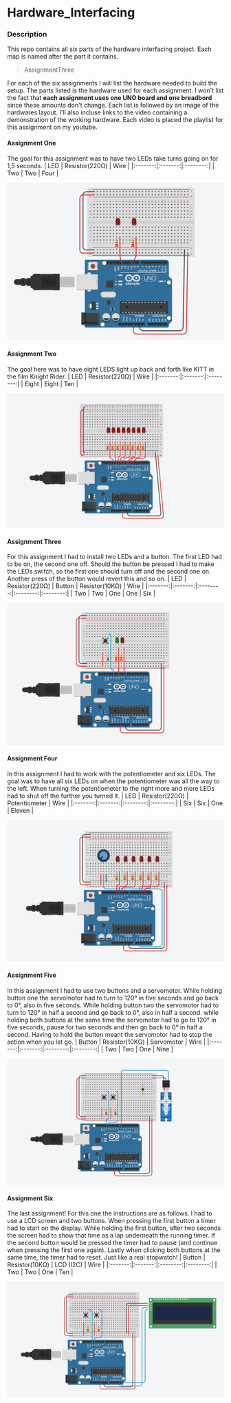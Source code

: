 # Hardware_Interfacing

### Description
This repo contains all six parts of the hardware interfacing project. Each map is named after the part it contains. 

>AssignmentThree

For each of the six assignments I will list the hardware needed to build the setup. The parts listed is the hardware used for each assignment. I won't list the fact that **each assignment uses one UNO board and one breadbord** since these amounts don't change. Each list is followed by an image of the hardwares layout. I'll also incluse links to the video containing a demonstration of the working hardware. Each video is placed the playlist for this assignment on my youtube. 

#### Assignment One
The goal for this assignment was to have two LEDs take turns going on for 1,5 seconds. 
| LED | Resistor(220Ω) | Wire |
|:-------:|:-------:|:--------:|
| Two | Two | Four |

![assignment one layout](images/AssignmentOne.png)

#### Assignment Two
The goal here was to have eight LEDS light up back and forth like KITT in the film Knight Rider. 
| LED | Resistor(220Ω) | Wire |
|:-------:|:-------:|:--------:|
| Eight | Eight | Ten |

![assignment two layout](images/AssignmentTwo.png)

#### Assignment Three
For this assignment I had to install two LEDs and a button. The first LED had to be on, the second one off. Should the button be pressed I had to make the LEDs switch, so the first one should turn off and the second one on. Another press of the button would revert this
and so on. 
| LED | Resistor(220Ω) | Button | Resistor(10KΩ) | Wire |
|:-------:|:-------:|:--------:|:--------:|:--------:|
| Two | Two | One | One | Six |

![assignment three layout](images/AssignmentThree.png)

#### Assignment Four
In this assignment I had to work with the potentiometer and six LEDs. The goal was to have all six LEDs on when the potentiometer was all the way to the left. When turning the potentiometer to the right more and more LEDs had to shut off the further you turned it. 
| LED | Resistor(220Ω) | Potentiometer | Wire |
|:-------:|:-------:|:--------:|:--------:|
| Six | Six | One | Eleven |

![assignment four layout](images/AssignmentFour.png)

#### Assignment Five
In this assignment I had to use two buttons and a servomotor. While holding button one the servomotor had to turn to 120° in five seconds and go back to 0°, also in five seconds. 
While holding button two the servomotor had to turn to 120° in half a second and go back to 0°, also in half a second. 
while holding both buttons at the same time the servomotor had to go to 120° in five seconds, pause for two seconds and then go back to 0° in half a second. 
Having to hold the button meant the servomotor had to stop the action when you let go. 
| Button | Resistor(10KΩ) | Servomotor | Wire |
|:-------:|:-------:|:--------:|:--------:|
| Two | Two | One | Nine |

![assignment five layout](images/AssignmentFive.png)

#### Assignment Six
The last assignment! For this one the instructions are as follows. I had to use a LCD screen and two buttons. When pressing the first button a timer had to start on the display. While holding the first button, after two seconds the screen had to show that time as a lap underneath the running timer. If the second button would be pressed the timer had to pause (and continue when pressing the first one again). Lastly when clicking both buttons at the same time, the timer had to reset. Just like a real stopwatch!
| Button | Resistor(10KΩ) | LCD (I2C) | Wire |
|:-------:|:-------:|:--------:|:--------:|
| Two | Two | One | Ten |

![assignment six layout](images/AssignmentSix.png)
